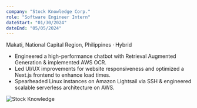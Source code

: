 ```yaml
---
company: "Stock Knowledge Corp."
role: "Software Engineer Intern"
dateStart: "01/30/2024"
dateEnd: "05/05/2024"
---
```


Makati, National Capital Region, Philippines · Hybrid

- Engineered a high-performance chatbot with Retrieval Augmented Generation & implemented AWS OCR.
- Led UI/UX improvements for website responsiveness and optimized a Next.js frontend to enhance load times.
- Spearheaded Linux instances on Amazon Lightsail via SSH & engineered scalable serverless architecture on AWS.

<div class="flex flex-col md:flex-row items-start md:items-center gap-6">
    <div class="flex-wrap w-11/12 md:w-1/3">
        <img src="https://media.licdn.com/dms/image/v2/D562DAQFWUBJtAk6QXQ/profile-treasury-image-shrink_800_800/profile-treasury-image-shrink_800_800/0/1715353279852?e=1730703600&v=beta&t=24w7uV0OwZRfNrXd6yLWlplFle7ydSM-AkoGUFlwWnU" alt="Stock Knowledge" class="shadow-md rounded-md">
    </div>
</div>
